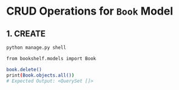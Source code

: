 # CRUD Operations for `Book` Model

## 1. CREATE
```bash
python manage.py shell

from bookshelf.models import Book

book.delete()
print(Book.objects.all())
# Expected Output: <QuerySet []>